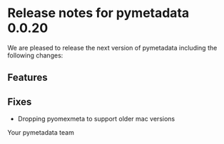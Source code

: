 # Release notes for pymetadata 0.0.20

We are pleased to release the next version of pymetadata including the 
following changes:

## Features

## Fixes
- Dropping pyomexmeta to support older mac versions

Your pymetadata team
